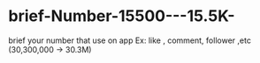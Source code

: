 # brief-Number-15500---15.5K-
brief your number that use on app Ex: like , comment, follower ,etc (30,300,000 -> 30.3M)
